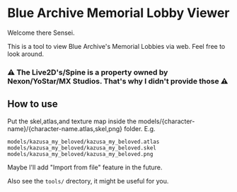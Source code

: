 # Blue Archive Memorial Lobby Viewer
Welcome there Sensei.

This is a tool to view Blue Archive's Memorial Lobbies via web. Feel free to look around.

### ⚠️ The Live2D's/Spine is a property owned by Nexon/YoStar/MX Studios. That's why I didn't provide those ⚠️
## How to use
Put the skel,atlas,and texture map inside the models/{character-name}/{character-name.atlas,skel,png} folder. E.g.

```
models/kazusa_my_beloved/kazusa_my_beloved.atlas
models/kazusa_my_beloved/kazusa_my_beloved.skel
models/kazusa_my_beloved/kazusa_my_beloved.png
```

Maybe I'll add "Import from file" feature in the future.

Also see the `tools/` drectory, it might be useful for you.